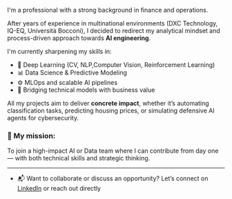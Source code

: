 I'm a professional with a strong background in finance and operations.

After years of experience in multinational environments (DXC Technology, IQ-EQ, Università Bocconi), I decided to redirect my analytical mindset and process-driven approach towards **AI engineering**.


I'm currently sharpening my skills in:

- 🧠 Deep Learning (CV, NLP,Computer Vision, Reinforcement Learning)
- 📊 Data Science & Predictive Modeling
- ⚙️ MLOps and scalable AI pipelines
- 🔗 Bridging technical models with business value

All my projects aim to deliver **concrete impact**, whether it’s automating classification tasks, predicting housing prices, or simulating defensive AI agents for cybersecurity.

### 📌 My mission:
To join a high-impact AI or Data team where I can contribute from day one — with both technical skills and strategic thinking.

---

- 📬 Want to collaborate or discuss an opportunity? Let’s connect on [LinkedIn]([https://www.linkedin.com/in/federico-petillo-822b3644/) or reach out directly


